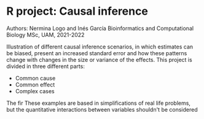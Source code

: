 # R project: Causal inference
Authors: Nermina Logo and Inés García
Bioinformatics and Computational Biology MSc, UAM, 2021-2022

Illustration of different causal inference scenarios, in which estimates can be biased, present an increased standard error and how these patterns change with changes in the size or variance of the effects. This project is divided in three different parts:
- Common cause
- Common effect
- Complex cases

The fir
These examples are based in simplifications of real life problems, but the quantitative interactions between variables shouldn't be considered 
